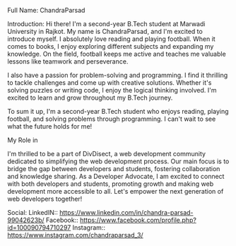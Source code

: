 Full Name: ChandraParsad

Introduction:
Hi there! I'm a second-year B.Tech student at Marwadi University in Rajkot. My name is ChandraParsad, and I'm excited to introduce myself. I absolutely love reading and playing football. When it comes to books, I enjoy exploring different subjects and expanding my knowledge. On the field, football keeps me active and teaches me valuable lessons like teamwork and perseverance.

I also have a passion for problem-solving and programming. I find it thrilling to tackle challenges and come up with creative solutions. Whether it's solving puzzles or writing code, I enjoy the logical thinking involved. I'm excited to learn and grow throughout my B.Tech journey.

To sum it up, I'm a second-year B.Tech student who enjoys reading, playing football, and solving problems through programming. I can't wait to see what the future holds for me!


My Role in 

I'm thrilled to be a part of DivDisect, a web development community dedicated to simplifying the web development process. Our main focus is to bridge the gap between developers and students, fostering collaboration and knowledge sharing. As a Developer Advocate, I am excited to connect with both developers and students, promoting growth and making web development more accessible to all. Let's empower the next generation of web developers together!



Social:
LinkedIN:: https://www.linkedin.com/in/chandra-parsad-99042623b/
Facebook:: https://www.facebook.com/profile.php?id=100090794710297
Instagram:: https://www.instagram.com/chandraparsad_3/




